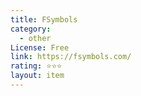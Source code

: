 ```yaml
---
title: FSymbols
category:
  - other
License: Free
link: https://fsymbols.com/
rating: ⭐⭐⭐
layout: item
---
```

